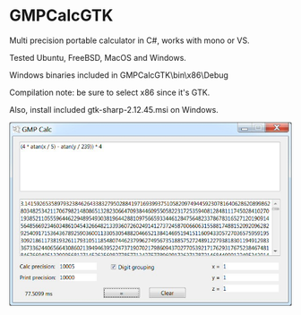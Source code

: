# GMPCalcGTK
Multi precision portable calculator in C#, works with mono or VS.

Tested Ubuntu, FreeBSD, MacOS and Windows.

Windows binaries included in GMPCalcGTK\bin\x86\Debug

Compilation note: be sure to select x86 since it's GTK.

Also, install included gtk-sharp-2.12.45.msi on Windows.


![alt screenshot](https://raw.githubusercontent.com/tigros/GMPCalcGTK/master/screenshot.jpg)

